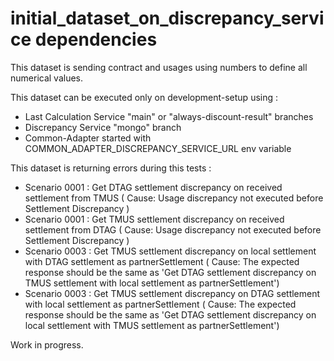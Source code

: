 
# initial_dataset_on_discrepancy_service dependencies

This dataset is sending contract and usages using numbers to define all numerical values.

This dataset can be executed only on development-setup using :

 - Last Calculation Service "main" or "always-discount-result" branches
 - Discrepancy Service "mongo" branch
 - Common-Adapter started with COMMON_ADAPTER_DISCREPANCY_SERVICE_URL env variable

This dataset is returning errors during this tests :

 - Scenario 0001 : Get DTAG settlement discrepancy on received settlement from TMUS ( Cause: Usage discrepancy not executed before Settlement Discrepancy )
 - Scenario 0001 : Get TMUS settlement discrepancy on received settlement from DTAG ( Cause: Usage discrepancy not executed before Settlement Discrepancy )
 - Scenario 0003 : Get TMUS settlement discrepancy on local settlement with DTAG settlement as partnerSettlement ( Cause: The expected response should be the same as 'Get DTAG settlement discrepancy on TMUS settlement with local settlement as partnerSettlement')
 - Scenario 0003 : Get TMUS settlement discrepancy on DTAG settlement with local settlement as partnerSettlement ( Cause: The expected response should be the same as 'Get DTAG settlement discrepancy on local settlement with TMUS settlement as partnerSettlement')

Work in progress.
